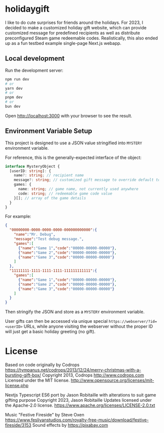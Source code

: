 # holidaygift
I like to do cute surprises for friends around the holidays. For 2023, I decided to make a customized holiday gift website, which can provide customized message for predefined recipients as well as distribute preconfigured Steam game redeemable codes. Realistically, this also ended up as a fun testbed example single-page Next.js webapp.

## Local development

Run the development server:

```bash
npm run dev
# or
yarn dev
# or
pnpm dev
# or
bun dev
```

Open [http://localhost:3000](http://localhost:3000) with your browser to see the result.

## Environment Variable Setup

This project is designed to use a JSON value stringified into `MYSTERY` environment variable.

For reference, this is the generally-expected interface of the object:

```ts
interface MysteryObject {
  [userID: string]: {
    name?: string; // recipient name
    message?: string; // customized gift message to override default top message
    games: {
      name: string; // game name, not currently used anywhere
      code: string; // redeemable game code value
    }[]; // array of the game details
  }
}
```

For example:

```json
{
  "00000000-0000-0000-0000-000000000000":{
    "name":"Mr. Debug",
    "message":"Test debug message.",
    "games":[
      {"name":"Game 1","code":"00000-00000-00000"},
      {"name":"Game 2","code":"00000-00000-00000"},
      {"name":"Game 3","code":"00000-00000-00000"}
    ]
  },
  "11111111-1111-1111-1111-111111111111":{
    "games":[
      {"name":"Game 1","code":"00000-00000-00000"},
      {"name":"Game 2","code":"00000-00000-00000"},
      {"name":"Game 3","code":"00000-00000-00000"}
    ]
  }
}
```
Then stringify the JSON and store as a `MYSTERY` environment variable.

User gifts can then be accessed via unique special `https://webserver/?id=<userID>` URLs, while anyone visiting the webserver without the proper ID will just get a basic holiday greeting (no gift).

# License

Based on code  originally by Codrops https://tympanus.net/codrops/2013/12/24/merry-christmas-with-a-bursting-gift-box/
Copyright 2013, Codrops http://www.codrops.com
Licensed under the MIT license.
http://www.opensource.org/licenses/mit-license.php

Nextjs Typescript ES6 port by Jason Robitaille with alterations to suit game gifting purpose
Copyright 2023, Jason Robitaille
Updates licensed under the Apache-2.0 license.
https://www.apache.org/licenses/LICENSE-2.0.txt

Music "Festive Fireside" by Steve Oxen https://www.fesliyanstudios.com/royalty-free-music/download/festive-fireside/3153
Sound effects by https://pixabay.com
